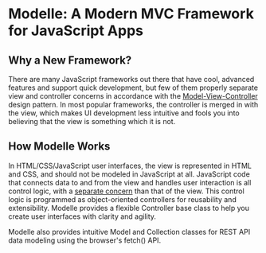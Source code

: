 # Modelle: A Modern MVC Framework for JavaScript Apps

## Why a New Framework?
There are many JavaScript frameworks out there that have cool, advanced features and support quick development, but few of them properly separate view and controller concerns in accordance with the [Model-View-Controller](https://en.wikipedia.org/wiki/Model%E2%80%93view%E2%80%93controller) design pattern. In most popular frameworks, the controller is merged in with the view, which makes UI development less intuitive and fools you into believing that the view is something which it is not.

## How Modelle Works
In HTML/CSS/JavaScript user interfaces, the view is represented in HTML and CSS, and should not be modeled in JavaScript at all. JavaScript code that connects data to and from the view and handles user interaction is all control logic, with a [separate concern](https://en.wikipedia.org/wiki/Separation_of_concerns) than that of the view. This control logic is programmed as object-oriented controllers for reusability and extensibility. Modelle provides a flexible Controller base class to help you create user interfaces with clarity and agility.

Modelle also provides intuitive Model and Collection classes for REST API data modeling using the browser's fetch() API.
